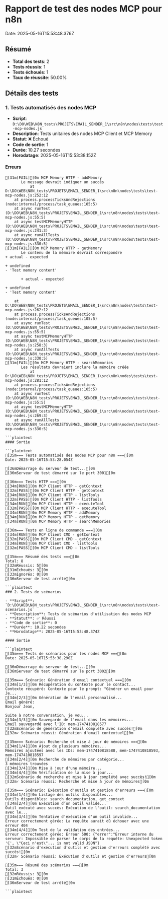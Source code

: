 # Rapport de test des nodes MCP pour n8n

Date: 2025-05-16T15:53:48.376Z

## Résumé

- **Total des tests**: 2
- **Tests réussis**: 1
- **Tests échoués**: 1
- **Taux de réussite**: 50.00%

## Détails des tests

### 1. Tests automatisés des nodes MCP

- **Script**: `D:\DO\WEB\N8N_tests\PROJETS\EMAIL_SENDER_1\src\n8n\nodes\tests\test-mcp-nodes.js`
- **Description**: Tests unitaires des nodes MCP Client et MCP Memory
- **Statut**: ❌ Échoué
- **Code de sortie**: 1
- **Durée**: 10.27 secondes
- **Horodatage**: 2025-05-16T15:53:38.152Z

#### Erreurs

```plaintext
[31m[FAIL][0m MCP Memory HTTP - addMemory
       Le message devrait indiquer un succès
           at D:\DO\WEB\N8N_tests\PROJETS\EMAIL_SENDER_1\src\n8n\nodes\tests\test-mcp-nodes.js:252:12
    at process.processTicksAndRejections (node:internal/process/task_queues:105:5)
    at async runTest (D:\DO\WEB\N8N_tests\PROJETS\EMAIL_SENDER_1\src\n8n\nodes\tests\test-mcp-nodes.js:55:5)
    at async testMCPMemoryHTTP (D:\DO\WEB\N8N_tests\PROJETS\EMAIL_SENDER_1\src\n8n\nodes\tests\test-mcp-nodes.js:241:3)
    at async runAllTests (D:\DO\WEB\N8N_tests\PROJETS\EMAIL_SENDER_1\src\n8n\nodes\tests\test-mcp-nodes.js:330:5)
[31m[FAIL][0m MCP Memory HTTP - getMemory
       Le contenu de la mémoire devrait correspondre
+ actual - expected

+ undefined
- 'Test memory content'

       + actual - expected

+ undefined
- 'Test memory content'

    at D:\DO\WEB\N8N_tests\PROJETS\EMAIL_SENDER_1\src\n8n\nodes\tests\test-mcp-nodes.js:262:12
    at process.processTicksAndRejections (node:internal/process/task_queues:105:5)
    at async runTest (D:\DO\WEB\N8N_tests\PROJETS\EMAIL_SENDER_1\src\n8n\nodes\tests\test-mcp-nodes.js:55:5)
    at async testMCPMemoryHTTP (D:\DO\WEB\N8N_tests\PROJETS\EMAIL_SENDER_1\src\n8n\nodes\tests\test-mcp-nodes.js:258:3)
    at async runAllTests (D:\DO\WEB\N8N_tests\PROJETS\EMAIL_SENDER_1\src\n8n\nodes\tests\test-mcp-nodes.js:330:5)
[31m[FAIL][0m MCP Memory HTTP - searchMemories
       Les résultats devraient inclure la mémoire créée
           at D:\DO\WEB\N8N_tests\PROJETS\EMAIL_SENDER_1\src\n8n\nodes\tests\test-mcp-nodes.js:281:12
    at process.processTicksAndRejections (node:internal/process/task_queues:105:5)
    at async runTest (D:\DO\WEB\N8N_tests\PROJETS\EMAIL_SENDER_1\src\n8n\nodes\tests\test-mcp-nodes.js:55:5)
    at async testMCPMemoryHTTP (D:\DO\WEB\N8N_tests\PROJETS\EMAIL_SENDER_1\src\n8n\nodes\tests\test-mcp-nodes.js:269:3)
    at async runAllTests (D:\DO\WEB\N8N_tests\PROJETS\EMAIL_SENDER_1\src\n8n\nodes\tests\test-mcp-nodes.js:330:5)

```plaintext
#### Sortie

```plaintext
[35m=== Tests automatisés des nodes MCP pour n8n ===[0m
Date: 2025-05-16T15:53:28.054Z

[36mDémarrage du serveur de test...[0m
[36mServeur de test démarré sur le port 3001[0m

[36m=== Tests HTTP ===[0m
[34m[RUN][0m MCP Client HTTP - getContext
[32m[PASS][0m MCP Client HTTP - getContext
[34m[RUN][0m MCP Client HTTP - listTools
[32m[PASS][0m MCP Client HTTP - listTools
[34m[RUN][0m MCP Client HTTP - executeTool
[32m[PASS][0m MCP Client HTTP - executeTool
[34m[RUN][0m MCP Memory HTTP - addMemory
[34m[RUN][0m MCP Memory HTTP - getMemory
[34m[RUN][0m MCP Memory HTTP - searchMemories

[36m=== Tests en ligne de commande ===[0m
[34m[RUN][0m MCP Client CMD - getContext
[32m[PASS][0m MCP Client CMD - getContext
[34m[RUN][0m MCP Client CMD - listTools
[32m[PASS][0m MCP Client CMD - listTools

[35m=== Résumé des tests ===[0m
Total: 8
[32mRéussis: 5[0m
[31mÉchoués: 3[0m
[33mIgnorés: 0[0m
[36mServeur de test arrêté[0m

```plaintext
### 2. Tests de scénarios

- **Script**: `D:\DO\WEB\N8N_tests\PROJETS\EMAIL_SENDER_1\src\n8n\nodes\tests\test-scenarios.js`
- **Description**: Tests de scénarios d'utilisation des nodes MCP
- **Statut**: ✅ Réussi
- **Code de sortie**: 0
- **Durée**: 10.22 secondes
- **Horodatage**: 2025-05-16T15:53:48.374Z

#### Sortie

```plaintext
[35m=== Tests de scénarios pour les nodes MCP ===[0m
Date: 2025-05-16T15:53:38.290Z

[36mDémarrage du serveur de test...[0m
[36mServeur de test démarré sur le port 3002[0m

[35m=== Scénario: Génération d'email contextuel ===[0m
[34m[1/3][0m Récupération du contexte pour le contact...
Contexte récupéré: Contexte pour le prompt: "Générer un email pour Je...
[34m[2/3][0m Génération de l'email personnalisé...
Email généré: 
Bonjour Jean,

Suite à notre conversation, je vou...
[34m[3/3][0m Sauvegarde de l'email dans les mémoires...
Email sauvegardé avec l'ID: mem-1747410818577
[32mScénario de génération d'email complété avec succès![0m
[32m✓ Scénario réussi: Génération d'email contextuel[0m

[35m=== Scénario: Recherche et mise à jour de mémoires ===[0m
[34m[1/4][0m Ajout de plusieurs mémoires...
Mémoires ajoutées avec les IDs: mem-1747410818588, mem-1747410818593, mem-1747410818597
[34m[2/4][0m Recherche de mémoires par catégorie...
3 mémoires trouvées
[34m[3/4][0m Mise à jour d'une mémoire...
[34m[4/4][0m Vérification de la mise à jour...
[32mScénario de recherche et mise à jour complété avec succès![0m
[32m✓ Scénario réussi: Recherche et mise à jour de mémoires[0m

[35m=== Scénario: Exécution d'outils et gestion d'erreurs ===[0m
[34m[1/4][0m Listage des outils disponibles...
Outils disponibles: search_documentation, get_context
[34m[2/4][0m Exécution d'un outil valide...
Outil exécuté avec succès: Exécution de l'outil: search_documentation avec le...
[34m[3/4][0m Tentative d'exécution d'un outil invalide...
Erreur correctement gérée: La requête aurait dû échouer avec une erreur 404
[34m[4/4][0m Test de la validation des entrées...
Erreur correctement gérée: Erreur 500: {"error":"Erreur interne du serveur: Impossible de parser le corps de la requête: Unexpected token 'C', \"Ceci n'est\"... is not valid JSON"}
[32mScénario d'exécution d'outils et gestion d'erreurs complété avec succès![0m
[32m✓ Scénario réussi: Exécution d'outils et gestion d'erreurs[0m

[35m=== Résumé des scénarios ===[0m
Total: 3
[32mRéussis: 3[0m
[31mÉchoués: 0[0m
[36mServeur de test arrêté[0m

```plaintext